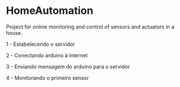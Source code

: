 # HomeAutomation
Project for online monitoring and control of sensors and actuators in a house.


1 - Estabelecendo o servidor

2 - Conectando arduino à internet

3 - Enviando mensagem do arduino para o servidor

4 - Monitorando o primeiro sensor

